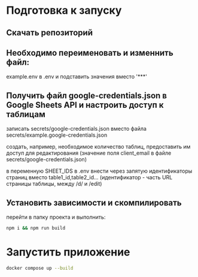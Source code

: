 # Подготовка к запуску

## Скачать репозиторий 



## Необходимо переименовать и изменнить файл:

example.env в .env и подставить значения вместо '***'

## Получить файл google-credentials.json в Google Sheets API и настроить доступ к таблицам

записать secrets/google-credentials.json вместо файла secrets/example.google-credentials.json

создать, например, необходимое количество таблиц, предоставить им доступ для редактирования
(значение поля client_email в файле secrets/google-credentials.json)

в переменную SHEET_IDS в .env внести через запятую идентификаторы страниц вместо table1_id,table2_id...
(идентификатор - часть URL страницы таблицы, между /d/ и /edit)

## Установить зависимости и скомпилировать

перейти в папку проекта и выполнить:
```bash
npm i && npm run build
```

# Запустить приложение

```bash
docker compose up --build
```
